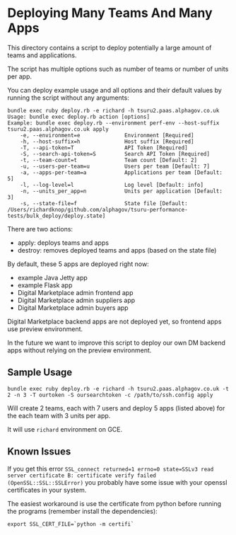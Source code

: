 Deploying Many Teams And Many Apps
==================================

This directory contains a script to deploy potentially a large amount of teams and applications.

The script has multiple options such as number of teams or number of units per app.

You can deploy example usage and all options and their default values by running the script without any arguments:

```
bundle exec ruby deploy.rb -e richard -h tsuru2.paas.alphagov.co.uk
Usage: bundle exec deploy.rb action [options]
Example: bundle exec deploy.rb --environment perf-env --host-suffix tsuru2.paas.alphagov.co.uk apply
    -e, --environment=e              Environment [Required]
    -h, --host-suffix=h              Host suffix [Required]
    -T, --api-token=T                API Token [Required]
    -S, --search-api-token=S         Search API Token [Required]
    -t, --team-count=t               Team count [Default: 2]
    -u, --users-per-team=u           Users per team [Default: 7]
    -a, --apps-per-team=a            Applications per team [Default: 5]
    -l, --log-level=l                Log level [Default: info]
    -n, --units_per_app=n            Units per application [Default: 3]
    -s, --state-file=f               State file [Default: /Users/richardknop/github.com/alphagov/tsuru-performance-tests/bulk_deploy/deploy.state]
```

There are two actions:

- apply: deploys teams and apps
- destroy: removes deployed teams and apps (based on the state file)

By default, these 5 apps are deployed right now:

- example Java Jetty app
- example Flask app
- Digital Marketplace admin frontend app
- Digital Marketplace admin suppliers app
- Digital Marketplace admin buyers app

Digital Marketplace backend apps are not deployed yet, so frontend apps use preview environment.

In the future we want to improve this script to deploy our own DM backend apps without relying on the preview environment.

Sample Usage
------------

```
bundle exec ruby deploy.rb -e richard -h tsuru2.paas.alphagov.co.uk -t 2 -n 3 -T ourtoken -S oursearchtoken -c /path/to/ssh.config apply
```

Will create 2 teams, each with 7 users and deploy 5 apps (listed above) for the each team with 3 units per app.

It will use `richard` environment on GCE.

Known Issues
------------

If you get this error `SSL_connect returned=1 errno=0 state=SSLv3 read server certificate B: certificate verify failed (OpenSSL::SSL::SSLError)` you probably have some issue with your openssl certificates in your system.

The easiest workaround is use the certificate from python before running the programs (remember install the dependencies):

```
export SSL_CERT_FILE=`python -m certifi`
```
